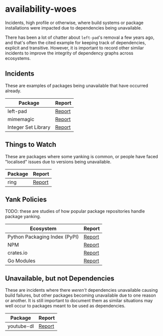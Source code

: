 # availability-woes

Incidents, high profile or otherwise, where build systems or package installations were impacted due to dependencies being unavailable.

There has been a lot of chatter about `left-pad`'s removal a few years ago, and that's often the cited example for keeping track of dependencies, explicit and transitive. However, it is important to record other similar incidents to improve the integrity of dependency graphs across ecosystems.

## Incidents

These are examples of packages being unavailable that have occurred already.

| Package | Report |
| ------- | ----- |
| left-pad | [Report](incidents/left-pad.md) |
| mimemagic | [Report](incidents/mimemagic.md) |
| Integer Set Library | [Report](incidents/libisl.md) |

## Things to Watch

These are packages where some yanking is common, or people have faced "localised" issues due to versions being unavailable.

| Package | Report |
| ------- | ----- |
| ring | [Report](watch/ring.md)|

## Yank Policies

TODO: these are studies of how popular package repositories handle package yanking.

| Ecosystem | Report |
| --------- | ------ |
| Python Packaging Index (PyPI) | [Report](repository-policies/pypi.md) |
| NPM | [Report](repository-policies/npm.md) |
| crates.io | [Report](#) |
| Go Modules | [Report](#) |

## Unavailable, but not Dependencies

These are incidents where there _weren't_ dependencies unavailable causing build failures, but other packages becoming unavailable due to one reason or another. It is still important to document them as similar situations may well occur to packages meant to be used as dependencies.

| Package | Report |
| ------- | ------ |
| youtube-dl | [Report](incidents/youtube-dl.md)